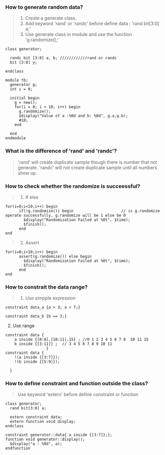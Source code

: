 ### How to generate random data?
>1. Create a generate class.  
>2. Add keyword 'rand' or 'randc' before define data : 'rand bit[3:0] a;'   
>3. Use generate class in module and use the function 'g.randomize();'  
```
class generator;
  
  randc bit [3:0] a, b; ////////////rand or randc 
  bit [3:0] y;
  
endclass
 
module tb;
  generator g;
  int i = 0;
  
  initial begin
    g = new();
    for(i = 0; i < 10; i++) begin
      g.randomize();
      $display("Value of a :%0d and b: %0d", g.a,g.b);
      #10;
    end
    
  end
endmodule
```

### What is the difference of 'rand' and 'randc'?
> 'rand' will create duplicate sample though there is number that not generate.
> 'randc' will not create duplicate sample until all numbers show up.

### How to check whether the randomize is succeessful?
> 1. If else 
```
for(i=0;i<10;i++) begin
      if(!g.randomize()) begin                     // is g.randomize operate successfully, g.randomize will be 1 else be 0
        $display("Randomization Failed at %0t", $time); 
        $finish();
      end
end
```
>2. Assert
```
for(i=0;i<10;i++) begin
      assert(g.randomize()) else begin
        $display("Randomization Failed at %0t", $time); 
        $finish();
      end
end
```

### How to constrait the data range?
>1. Use simpple expression
```
constraint data_a {a > 3; a < 7;}
  
constraint data_b {b == 3;}
```
2. Use range
```
constraint data {
    a inside {[0:8],[10:11],15} ; //0 1 2 3 4 5 6 7 8  10 11 15  
    b inside {[3:11]} ;  // 3 4 5 6 7 8 9 10 11
                  }
constraint data {
    !(a inside {[3:7]});
    !(b inside {[5:9]});
  
  }
```
### How to define constraint and function outside the class?
> Use keyword 'extern' before define constraint or function
```
class generator;
  rand bit[3:0] a;
  
  extern constraint data;
  extern function void display;
endclass

constraint generator::data{ a inside {[3:7]};};
function void generator::display();
  $display("a : %0d", a);
endfunction

```
